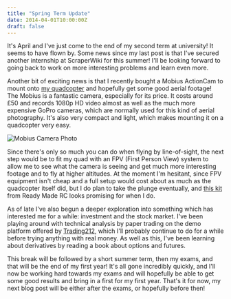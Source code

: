 ```yaml
---
title: "Spring Term Update"
date: 2014-04-01T10:00:00Z
draft: false
---
```


It's April and I've just come to the end of my second term at university! It seems to have flown by. Some news since my last post is that I've secured another internship at ScraperWiki for this summer! I'll be looking forward to going back  to work on more interesting problems and learn even more.

Another bit of exciting news is that I recently bought a Mobius ActionCam to mount onto [my quadcopter](http://seanduffy.co.uk/blog/2013/8/Project:-Quadcopter-Build/) and hopefully get some good aerial footage! The Mobius is a fantastic camera, especially for its price. It costs around £50 and records 1080p HD video almost as well as the much more expensive GoPro cameras, which are normally used for this kind of aerial photography. It's also very compact and light, which makes mounting it on a quadcopter very easy. 

![Mobius Camera Photo](https://c1.staticflickr.com/3/2832/13564573823_46ed7c4fb7_c.jpg "The Mobius ActionCam on my quadcopter.")

Since there's only so much you can do when flying by line-of-sight, the next step would be to fit my quad with an FPV (First Person View) system to allow me to see what the camera is seeing and get much more interesting footage and to fly at higher altitudes. At the moment I'm hesitant, since FPV equipment isn't cheap and a full setup would cost about as much as the quadcopter itself did, but I do plan to take the plunge eventually, and [this kit](http://www.readymaderc.com/store/index.php?main_page=product_info&products_id=1129) from Ready Made RC looks promising for when I do.

As of late I've also begun a deeper exploration into something which has interested me for a while: investment and the stock market. I've been playing around with technical analysis by paper trading on the demo platform offered by [Trading212](http://www.trading212.com), which I'll probably continue to do for a while before trying anything with real money. As well as this, I've been learning about derivatives by reading a book about options and futures.

This break will be followed by a short summer term, then my exams, and that will be the end of my first year! It's all gone incredibly quickly, and I'll now be working hard towards my exams and will hopefully be able to get some good results and bring in a first for my first year. That's it for now, my next blog post will be either after the exams, or hopefully before then!
